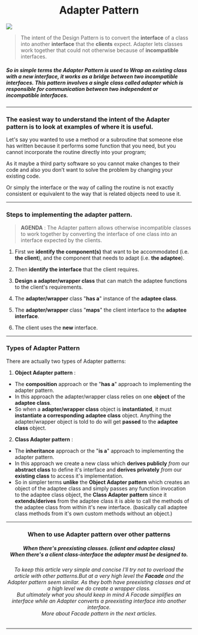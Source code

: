 <p>
  <h1 align="center">Adapter Pattern</h1>
  <img src="https://user-images.githubusercontent.com/24829816/71723836-8ceb2d80-2e47-11ea-821f-7fb2bd6ba240.png" />
</p>

> The intent of the Design Pattern is to convert the **interface** of a class into another **interface** that the **clients** expect. Adapter lets classes work together that could not otherwise because of **incompatible** interfaces.

##### So in simple terms the Adapter Pattern is used to Wrap an existing class with a new interface, it works as a bridge between two incompatible interfaces. This pattern involves a single class called adapter which is responsible for communication between two independent or incompatible interfaces.

***

### The easiest way to understand the intent of the Adapter pattern is to look at examples of where it is useful.

Let's say you wanted to use a method or a subroutine that someone else has written because it performs some function that you need, but you cannot incorporate the routine directly into your program;

As it maybe a third party software so you cannot make changes to their code and also you don’t want to solve the problem by changing your existing code. 

Or simply the interface or the way of calling the routine is not exactly consistent or equivalent to the way that is related objects need to use it.

***

### Steps to implementing the adapter pattern. 

> **AGENDA** : The Adapter pattern allows otherwise incompatible classes to work together by converting the interface of one class into an interface expected by the clients. 

1. First we **identify the component(s)** that want to be accommodated (i.e. **the client**), and the component that needs to adapt (i.e. **the adaptee**).

2. Then **identify the interface** that the client requires.

3. **Design a adapter/wrapper class** that can match the adaptee functions to the client's requirements.

4. The **adapter/wrapper** class "**has a**" instance of the **adaptee class**.

5. The **adapter/wrapper** class "**maps**" the client interface to the **adaptee interface**.

6. The client uses the **new** interface.

***

### Types of Adapter Pattern

There are actually two types of Adapter patterns:

1. **Object Adapter pattern** : 
  * The **composition** approach or the "**has a**" approach to implementing the adapter pattern. 
  * In this approach the adapter/wrapper class relies on one **object** of the **adaptee class**. 
  * So when a **adapter/wrapper class** object is **instantiated**, it must **instantiate a corresponding** **adaptee class** object. Anything the adapter/wrapper object is told to do will get **passed** to the **adaptee class** object.

2. **Class Adapter pattern** : 
  * The **inheritance** approach or the "**is a**" approach to implementing the adapter pattern. 
  * In this approach we create a new class which **derives publicly** *from* our **abstract class** to define it's interface and **derives privately** *from* our **existing class** to access it's implementation.
  * So in simpler terms **unlike** the **Object Adapter pattern** which creates an object of the adaptee class and simply passes any function invocation to the adaptee class object, the **Class Adapter pattern** since it **extends/derives** from the adaptee class it is able to call the methods of the adaptee class from within it's new interface. (basically call adaptee class methods from it's own custom methods without an object.)

***

<h3 align="center">When to use Adapter pattern over <b>other patterns</b></h3>

<h5 align="center">
When there's <b>preexisting</b> classes. (client and adaptee class)<br>
When there's a client class-interface the adapter must be designed to.
</h5>

<h6 align="center">To keep this article very simple and concise I'll try not to overload the article with other patterns.But at a very high level the <b>Facade</b> and the Adapter pattern seem similar. As they both have preexisting classes and at a high level we do create a wrapper class.<br>
But ultimately what you should keep in mind A Facade simplifies an interface while an Adapter converts a preexisting interface into another interface.<br>
More about Facade pattern in the next articles.</h6>

***
